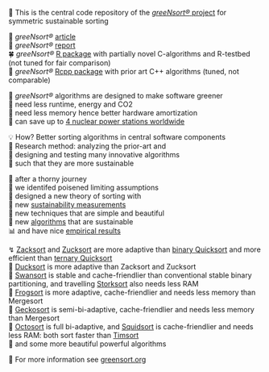 🏡 This is the central code repository of the [*greeNsort®* project](www.greensort.org) for symmetric sustainable sorting  

📰 *greeNsort®* [article](https://github.com/greeNsort/greeNsort.article/)  
📖 *greeNsort®* [report](https://github.com/greeNsort/greeNsort.report/)  
🍀 *greeNsort®* [R package](https://github.com/greeNsort/greeNsort.R/) with partially novel C-algorithms and R-testbed (not tuned for fair comparison)  
🍁 *greeNsort®* [Rcpp package](https://github.com/greeNsort/greeNsort.Rcpp/) with prior art C++ algorithms (tuned, not comparable)  

🌱 *greeNsort®* algorithms are designed to make software greener  
🌿 need less runtime, energy and CO2  
🌳 need less memory hence better hardware amortization  
🔋 can save up to [4 nuclear power stations worldwide](https://greensort.org/WhyWhatHowmuch.html)  

💡 How? Better sorting algorithms in central software components  
🚂 Research method: analyzing the prior-art and  
🚀 designing and testing many innovative algorithms  
🚴 such that they are more sustainable  

🌵 after a thorny journey  
🍄 we identifed poisened limiting assumptions  
🌻 designed a new theory of sorting with  
📐 new [sustainability measurements](https://greensort.org/GSF_SCI.html)  
🎨 new techniques that are simple and beautiful  
🔧 new [algorithms](https://greensort.org/portfolio.html) that are sustainable  
📊 and have nice [empirical results](https://greensort.org/results.html)  

↯ [Zacksort](https://greensort.org/glossary.html#zacksort) and [Zucksort](https://greensort.org/glossary.html#zucksort) are more adaptive than [binary Quicksort](https://greensort.org/glossary.html#quicksort2) and more efficient than [ternary Quicksort](https://greensort.org/glossary.html#quicksort3)  
🦆 [Ducksort](https://greensort.org/glossary.html#ducksort) is more adaptive than Zacksort and Zucksort  
🦢 [Swansort](https://greensort.org/glossary.html#swansort) is stable and cache-friendlier than conventional stable binary partitioning, and travelling [Storksort](https://greensort.org/glossary.html#storksort) also needs less RAM  
🐸 [Frogsort](https://greensort.org/glossary.html#frogsort) is more adaptive, cache-friendlier and needs less memory than Mergesort  
🦎 [Geckosort](https://greensort.org/glossary.html#geckosort) is semi-bi-adaptive, cache-friendlier and needs less memory than Mergesort  
🦑 [Octosort](https://greensort.org/glossary.html#octosort) is full bi-adaptive, and [Squidsort](https://greensort.org/glossary.html#squidsort) is cache-friendlier and needs less RAM: both sort faster than [Timsort](https://greensort.org/glossary.html#timsort)  
🦚 and some more beautiful powerful algorithms  
<!-- 🦤 even the extinct Dodosort was re-surrected  -->

🔭 For more information see [greensort.org](www.greensort.org)  
